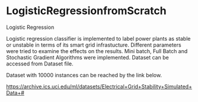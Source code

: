 # LogisticRegressionfromScratch
Logistic Regression

Logistic regression classifier is implemented to label power plants as stable or unstable in terms of its smart grid infrastucture. Different parameters were tried to examine the effects on the results. Mini batch, Full Batch and Stochastic Gradient Algorithms were implemented. Dataset can be accessed from Dataset file.

Dataset with 10000 instances can be reached by the link below.

https://archive.ics.uci.edu/ml/datasets/Electrical+Grid+Stability+Simulated+Data+#
